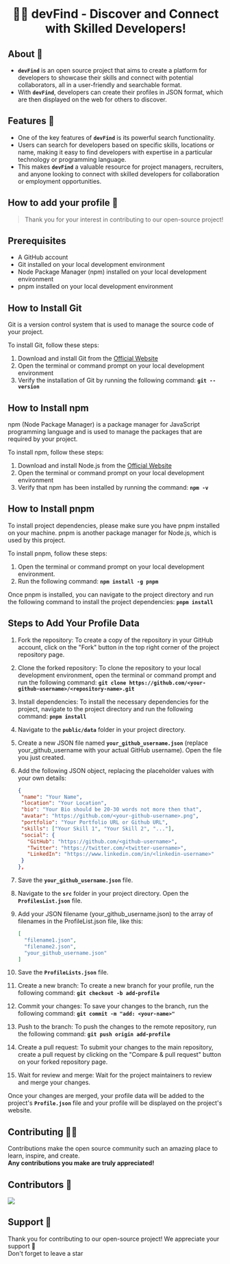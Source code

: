 <div align="center">
<h1>👩‍💻 devFind - Discover and Connect with Skilled Developers!</h1>
</div>

## About 🚀

- **`devFind`** is an open source project that aims to create a platform for developers to showcase their skills and connect with potential collaborators, all in a user-friendly and searchable format.
- With **`devFind`**, developers can create their profiles in JSON format, which are then displayed on the web for others to discover.

## Features 💪

- One of the key features of **`devFind`** is its powerful search functionality.
- Users can search for developers based on specific skills, locations or name, making it easy to find developers with expertise in a particular technology or programming language.
- This makes **`devFind`** a valuable resource for project managers, recruiters, and anyone looking to connect with skilled developers for collaboration or employment opportunities.

## How to add your profile 🤔

> Thank you for your interest in contributing to our open-source project! <br>

## Prerequisites
- A GitHub account
- Git installed on your local development environment
- Node Package Manager (npm) installed on your local development environment
- pnpm installed on your local development environment

## How to Install Git
Git is a version control system that is used to manage the source code of your project.

To install Git, follow these steps:
1. Download and install Git from the [Official Website](https://git-scm.com/downloads)
2. Open the terminal or command prompt on your local development environment
3. Verify the installation of Git by running the following command: 
**`git --version`**

## How to Install npm
npm (Node Package Manager) is a package manager for JavaScript programming language and is used to manage the packages that are required by your project. 

To install npm, follow these steps:
1. Download and install Node.js from the [Official Website](https://nodejs.org/en/download/)
2. Open the terminal or command prompt on your local development environment
3. Verify that npm has been installed by running the command: **`npm -v`**

## How to Install pnpm
To install project dependencies, please make sure you have pnpm installed on your machine. pnpm is another package manager for Node.js, which is used by this project.

To install pnpm, follow these steps:
1. Open the terminal or command prompt on your local development environment.
2. Run the following command: **`npm install -g pnpm`**

Once pnpm is installed, you can navigate to the project directory and run the following command to install the project dependencies: **`pnpm install`**


## Steps to Add Your Profile Data

1. Fork the repository: To create a copy of the repository in your GitHub account, click on the "Fork" button in the top right corner of the project repository page.
2. Clone the forked repository: To clone the repository to your local development environment, open the terminal or command prompt and run the following command: 
**`git clone https://github.com/<your-github-username>/<repository-name>.git`**

3. Install dependencies: To install the necessary dependencies for the project, navigate to the project directory and run the following command: 
**`pnpm install`**
4. Navigate to the **`public/data`** folder in your project directory.
5. Create a new JSON file named **`your_github_username.json`** (replace your_github_username with your actual GitHub username). Open the file you just created.
7. Add the following JSON object, replacing the placeholder values with your own details:
    
    ```json
   {
     "name": "Your Name",
     "location": "Your Location",
     "bio": "Your Bio should be 20-30 words not more then that",
     "avatar": "https://github.com/<your-github-username>.png",
     "portfolio": "Your Portfolio URL or Github URL",
     "skills": ["Your Skill 1", "Your Skill 2", "..."],
     "social": {
       "GitHub": "https://github.com/<github-username>",
       "Twitter": "https://twitter.com/<twitter-username>",
       "LinkedIn": "https://www.linkedin.com/in/<linkedin-username>"
     }
   },
   ```
8. Save the **`your_github_username.json`** file.
9. Navigate to the **`src`** folder in your project directory. Open the **`ProfilesList.json`** file.
11. Add your JSON filename (your_github_username.json) to the array of filenames in the ProfileList.json file, like this:
    ```json
    [
      "filename1.json",
      "filename2.json",
      "your_github_username.json"
    ]

    ```
12. Save the **`ProfileLists.json`** file. 
13. Create a new branch: To create a new branch for your profile, run the following command:
**`git checkout -b add-profile`**
9. Commit your changes: To save your changes to the branch, run the following command: 
**`git commit -m "add: <your-name>"`**
10. Push to the branch: To push the changes to the remote repository, run the following command: 
**`git push origin add-profile`**
11. Create a pull request: To submit your changes to the main repository, create a pull request by clicking on the "Compare & pull request" button on your forked repository page.
12. Wait for review and merge: Wait for the project maintainers to review and merge your changes.


Once your changes are merged, your profile data will be added to the project's **`Profile.json`** file and your profile will be displayed on the project's website.

## Contributing 👨‍💻

Contributions make the open source community such an amazing place to learn, inspire, and create. <br>
**Any contributions you make are truly appreciated!**

## Contributors 🤝

<a href="https://github.com/shyamtawli/devFind/graphs/contributors">
  <img src="https://contrib.rocks/image?repo=shyamtawli/devFind" />
</a>

## Support 🙏

Thank you for contributing to our open-source project! We appreciate your support 🚀 <br>
Don't forget to leave a star 
